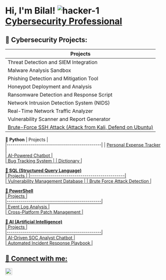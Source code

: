<h1>Hi, I'm Bilal! <img src="https://i.ibb.co/3Y5RTFtk/hacker-1.png" alt="hacker-1" border="0"></a> <br/><a href="https://github.com/BilalDumu/">Cybersecurity Professional </a></h1>


<h2>👾 Cybersecurity Projects: </h2>  

| Projects                                      |  
|-----------------------------------------------|    
| Threat Detection and SIEM Integration        |  
| Malware Analysis Sandbox                     |  
| Phishing Detection and Mitigation Tool       |  
| Honeypot Deployment and Analysis             |  
| Ransomware Detection and Response Script     |  
| Network Intrusion Detection System (NIDS)    |  
| Real-Time Network Traffic Analyzer           |   
| Vulnerability Scanner and Report Generator   |  
| <a href="https://github.com/BilalDumu/Brute-Force-SSH-Attack-Attack-from-Kali-Defend-on-Ubuntu/blob/main/README.md">Brute-Force SSH Attack (Attack from Kali, Defend on Ubuntu) |  

🖤 <b>Python</b>
| Projects                                      |   
|-----------------------------------------------|
| <a href="https://github.com/BilalDumu/Personal_Expenses_Tracker/blob/main/README.md">Personal Expense Tracker                |                            
| AI-Powered Chatbot                           |                            
| <a href="https://github.com/BilalDumu/Bug_Tracking_System/blob/main/README.md">Bug Tracking System                    | 
| <a href="https://github.com/BilalDumu/Dictionary">Dictionary |


<b>🖤 SQL (Structured Query Language) </b>  
| Projects                                      | 
|-----------------------------------------------|  
| Vulnerability Management Database           |
| Brute Force Attack Detection                |

<b>🖤 PowerShell</b>  
| Projects                                      |  
|-----------------------------------------------|        
| Event Log Analysis                          |  
| <a Href="https://github.com/BilalDumu/Cross-Platform-Patch-Management/blob/main/README.md">Cross-Platform Patch Management         |  

<b>🖤 AI (Artificial Intelligence) </b>  
| Projects                                      |  
|-----------------------------------------------|  
| AI-Driven SOC Analyst Chatbot               |  
| Automated Incident Response Playbook        |    

<h2> 🤳 Connect with me:</h2>

[<img align="left" alt="bilalmxz3 | Instagram" width="22px" src="https://cdn.jsdelivr.net/npm/simple-icons@v3/icons/instagram.svg" />][instagram]

[instagram]: https://www.instagram.com/bilalmxz3/
